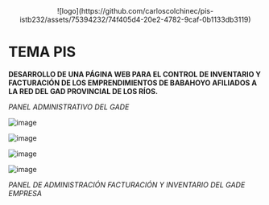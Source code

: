 <center>
![logo](https://github.com/carloscolchinec/pis-istb232/assets/75394232/74f405d4-20e2-4782-9caf-0b1133db3119)
</center>

# TEMA PIS
**DESARROLLO DE UNA PÁGINA WEB PARA EL CONTROL DE INVENTARIO Y FACTURACIÓN DE LOS EMPRENDIMIENTOS DE BABAHOYO AFILIADOS A LA RED DEL GAD PROVINCIAL DE LOS RÍOS.**

*PANEL ADMINISTRATIVO DEL GADE*

![image](https://github.com/carloscolchinec/pis-istb232/assets/75394232/42b6932f-a774-4854-8e0e-ff28a91ce5cf)

![image](https://github.com/carloscolchinec/pis-istb232/assets/75394232/6aae194a-3ef0-429d-94ae-8bb85467efb0)

![image](https://github.com/carloscolchinec/pis-istb232/assets/75394232/ba9f276b-4864-4150-b3fb-8f454361f56c)

![image](https://github.com/carloscolchinec/pis-istb232/assets/75394232/2aa686de-d2a6-423d-bf52-0713034588d5)


*PANEL DE ADMINISTRACIÓN FACTURACIÓN Y INVENTARIO DEL GADE EMPRESA*
 
